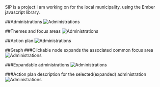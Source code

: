 SIP is a project I am working on for the local municipality, using the Ember javascript library.

##Administrations
![Administrations](https://raw.githubusercontent.com/mawiza/SIP-Ember/tree/master-2/img/screenshots/administrations.png)

##Themes and focus areas
![Administrations](https://raw.githubusercontent.com/mawiza/SIP-Ember/tree/master-2/img/screenshots/themes-focusareas.png)

##Action plan 
![Administrations](https://raw.githubusercontent.com/mawiza/SIP-Ember/tree/master-2/img/screenshots/action-plan.png)

##Graph
###Clickable node expands the associated common focus area
![Administrations](https://raw.githubusercontent.com/mawiza/SIP-Ember/tree/master-2/img/screenshots/graph-view-1.png)

###Expandable administrations
![Administrations](https://raw.githubusercontent.com/mawiza/SIP-Ember/tree/master-2/img/screenshots/graph-view-2.png)

###Action plan description for the selected(expanded) administration
![Administrations](https://raw.githubusercontent.com/mawiza/SIP-Ember/tree/master-2/img/screenshots/graph-view-3.png)

